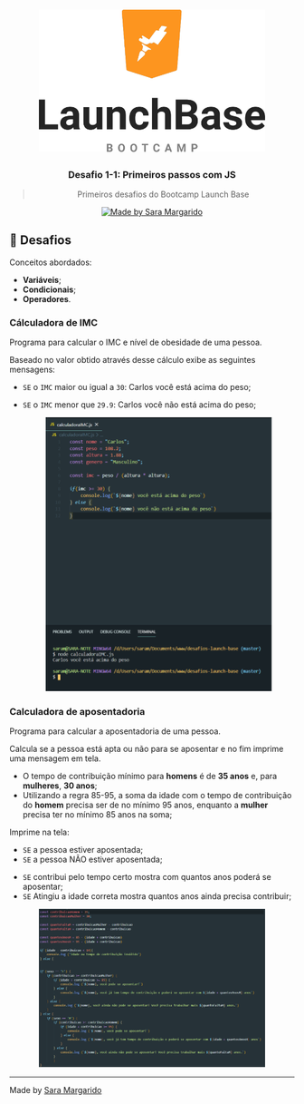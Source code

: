 <h1 align="center">
    <img alt="Launchbase Logo" src="img/LaunchBaseLogo.png" width="400px" />
</h1>

<h3 align="center">
  Desafio 1-1: Primeiros passos com JS
</h3>

<blockquote align="center">Primeiros desafios do Bootcamp Launch Base</blockquote>

<p align="center">

  <a href="https://www.linkedin.com/in/saramargarido/">
    <img alt="Made by Sara Margarido" src="https://img.shields.io/badge/Made%20by-Sara%20Margarido-%23cd505e">
  </a>

</p>

## :rocket: Desafios

Conceitos abordados:

- **Variáveis**;
- **Condicionais**;
- **Operadores**.

### Cálculadora de IMC

Programa para calcular o IMC e nível de obesidade de uma pessoa.

Baseado no valor obtido através desse cálculo exibe as seguintes mensagens:

- `SE` o `IMC` maior ou igual a `30`: Carlos você está acima do peso;
- `SE` o `IMC` menor que `29.9`: Carlos você não está acima do peso;

    <p align="center">
      <img alt="Código da calculadora de IMC" src="img/calculadoraIMC.png" width="400px" />
    </p> 


### Calculadora de aposentadoria

Programa para calcular a aposentadoria de uma pessoa.

Calcula se a pessoa está apta ou não para se aposentar e no fim imprime uma mensagem em tela.

- O tempo de contribuição mínimo para **homens** é de **35 anos** e, para **mulheres**, **30 anos**;
- Utilizando a regra 85-95, a soma da idade com o tempo de contribuição do **homem** precisa ser de no mínimo 95 anos, enquanto a **mulher** precisa ter no mínimo 85 anos na soma;

Imprime na tela:

- `SE` a pessoa estiver aposentada;
- `SE` a pessoa NÃO estiver aposentada;

+ `SE` contribui pelo tempo certo mostra com quantos anos poderá se aposentar;
+ `SE` Atingiu a idade correta mostra quantos anos ainda precisa contribuir;

<p align="center">
      <img alt="Código da calculadora de Aposentadoria" src="img/calculadoraAposentadoria.png" width="400px" />
    </p> 



---

Made by [Sara Margarido](https://www.linkedin.com/in/saramargarido/)